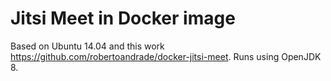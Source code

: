 # Jitsi Meet in Docker image

Based on Ubuntu 14.04 and this work https://github.com/robertoandrade/docker-jitsi-meet. Runs using OpenJDK 8.